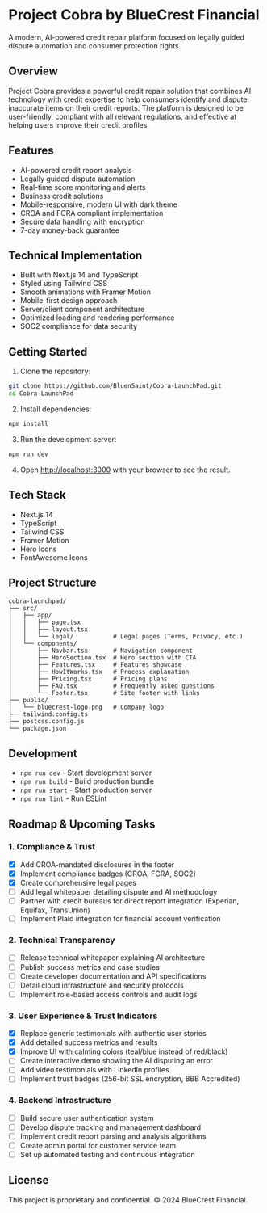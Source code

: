 # Project Cobra by BlueCrest Financial

A modern, AI-powered credit repair platform focused on legally guided dispute automation and consumer protection rights.

## Overview

Project Cobra provides a powerful credit repair solution that combines AI technology with credit expertise to help consumers identify and dispute inaccurate items on their credit reports. The platform is designed to be user-friendly, compliant with all relevant regulations, and effective at helping users improve their credit profiles.

## Features

- AI-powered credit report analysis
- Legally guided dispute automation
- Real-time score monitoring and alerts
- Business credit solutions
- Mobile-responsive, modern UI with dark theme
- CROA and FCRA compliant implementation
- Secure data handling with encryption
- 7-day money-back guarantee

## Technical Implementation

- Built with Next.js 14 and TypeScript
- Styled using Tailwind CSS
- Smooth animations with Framer Motion
- Mobile-first design approach
- Server/client component architecture
- Optimized loading and rendering performance
- SOC2 compliance for data security

## Getting Started

1. Clone the repository:
```bash
git clone https://github.com/BluenSaint/Cobra-LaunchPad.git
cd Cobra-LaunchPad
```

2. Install dependencies:
```bash
npm install
```

3. Run the development server:
```bash
npm run dev
```

4. Open [http://localhost:3000](http://localhost:3000) with your browser to see the result.

## Tech Stack

- Next.js 14
- TypeScript
- Tailwind CSS
- Framer Motion
- Hero Icons
- FontAwesome Icons

## Project Structure

```
cobra-launchpad/
├── src/
│   ├── app/
│   │   ├── page.tsx
│   │   ├── layout.tsx
│   │   └── legal/           # Legal pages (Terms, Privacy, etc.)
│   └── components/
│       ├── Navbar.tsx       # Navigation component
│       ├── HeroSection.tsx  # Hero section with CTA
│       ├── Features.tsx     # Features showcase
│       ├── HowItWorks.tsx   # Process explanation
│       ├── Pricing.tsx      # Pricing plans
│       ├── FAQ.tsx          # Frequently asked questions
│       └── Footer.tsx       # Site footer with links
├── public/
│   └── bluecrest-logo.png   # Company logo
├── tailwind.config.ts
├── postcss.config.js
└── package.json
```

## Development

- `npm run dev` - Start development server
- `npm run build` - Build production bundle
- `npm run start` - Start production server
- `npm run lint` - Run ESLint

## Roadmap & Upcoming Tasks

### 1. Compliance & Trust
- [x] Add CROA-mandated disclosures in the footer
- [x] Implement compliance badges (CROA, FCRA, SOC2)
- [x] Create comprehensive legal pages
- [ ] Add legal whitepaper detailing dispute and AI methodology
- [ ] Partner with credit bureaus for direct report integration (Experian, Equifax, TransUnion)
- [ ] Implement Plaid integration for financial account verification

### 2. Technical Transparency
- [ ] Release technical whitepaper explaining AI architecture
- [ ] Publish success metrics and case studies
- [ ] Create developer documentation and API specifications
- [ ] Detail cloud infrastructure and security protocols
- [ ] Implement role-based access controls and audit logs

### 3. User Experience & Trust Indicators
- [x] Replace generic testimonials with authentic user stories
- [x] Add detailed success metrics and results
- [x] Improve UI with calming colors (teal/blue instead of red/black)
- [ ] Create interactive demo showing the AI disputing an error
- [ ] Add video testimonials with LinkedIn profiles
- [ ] Implement trust badges (256-bit SSL encryption, BBB Accredited)

### 4. Backend Infrastructure
- [ ] Build secure user authentication system
- [ ] Develop dispute tracking and management dashboard
- [ ] Implement credit report parsing and analysis algorithms
- [ ] Create admin portal for customer service team
- [ ] Set up automated testing and continuous integration

## License

This project is proprietary and confidential. © 2024 BlueCrest Financial.

